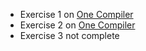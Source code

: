 * Exercise 1 on [One Compiler](https://onecompiler.com/c/3xwvewncy)
* Exercise 2 on [One Compiler](https://onecompiler.com/c/3xwvhe3g3)
* Exercise 3 not complete